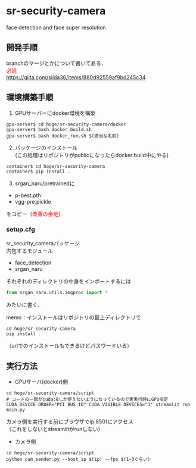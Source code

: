 # sr-security-camera
face detection and face super resolution


## 開発手順
branchのマージとかについて書いてある．<br>
<span style='color:red'>必読</span><br>
https://qiita.com/siida36/items/880d92559af9bd245c34

## 環境構築手順
1. GPUサーバーにdocker環境を構築
```shell
gpu-server$ cd hoge/sr-security-camera/docker
gpu-server$ bash docker_build.sh
gpu-server$ bash docker_run.sh $(適当な名前)
```
2. パッケージのインストール <br>
(この処理はリポジトリがpublicになったらdocker build中にやる)
```shell
container$ cd hoge/sr-security-camera
container$ pip install .
```

3. srgan_naru/pretrainedに
* p-best.pth
* vgg-pre.pickle

をコピー（<span style='color:red'>改善の余地</span>）<br>

### setup.cfg
sr_security_cameraパッケージ<br>
内包するモジュール
* face_detection
* srgan_naru

それぞれのディレクトリの中身をインポートするには
```python
from srgan_naru.utils.imgproc import *
```
みたいに書く．

memo：インストールはリポジトリの最上ディレクトリで
```shell
cd hoge/sr-security-camera
pip install .
```
（urlでのインストールもできるけどパスワードいる）


## 実行方法
* GPUサーバ(docker)側
```shell
cd hoge/sr-security-camera/script
# コードの一部がcuda:0しか使えないようになっているので実実行時にGPU指定
CUDA_DEVICE_ORDER="PCI_BUS_ID" CUDA_VISIBLE_DEVICES="3" streamlit run main.py
```
カメラ側を実行する前にブラウザでip:8501にアクセス <br>
（これをしないとstreamlitがrunしない）

* カメラ側
```shell
cd hoge/sr-security-camera/script
python cam_sender.py --host_ip $(ip) --fps $(1~3ぐらい)
```